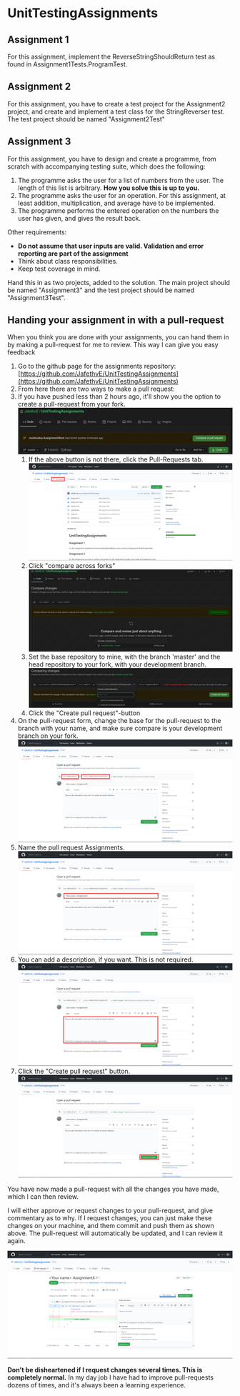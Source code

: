 # UnitTestingAssignments

## Assignment 1

For this assignment, implement the ReverseStringShouldReturn test as found in Assignment1Tests.ProgramTest.

## Assignment 2

For this assignment, you have to create a test project for the Assignment2 project, and create and implement a test class for the StringReverser test.
The test project should be named "Assignment2Test"

## Assignment 3

For this assignment, you have to design and create a programme, from scratch with accompanying testing suite, which does the following:

1. The programme asks the user for a list of numbers from the user. The length of this list is arbitrary. **How you solve this is up to you.**
2. The programme asks the user for an operation. For this assignment, at least addition, multiplication, and average have to be implemented.
3. The programme performs the entered operation on the numbers the user has given, and gives the result back.

Other requirements:

- **Do not assume that user inputs are valid. Validation and error reporting are part of the assignment**
- Think about class responsibilities.
- Keep test coverage in mind.

Hand this in as two projects, added to the solution. The main project should be named "Assignment3" and the test project should be named "Assignment3Test".

## Handing your assignment in with a pull-request

When you think you are done with your assignments, you can hand them in by making a pull-request for me to review.
This way I can give you easy feedback

1. Go to the github page for the assignments repository: [https://github.com/JafethvE/UnitTestingAssignments](https://github.com/JafethvE/UnitTestingAssignments)
2. From here there are two ways to make a pull request:
3. If you have pushed less than 2 hours ago, it'll show you the option to create a pull-request from your fork.
   ![Pull request button](Git_Tutorial_Visual_Studio/Pull_Request_From_Fork.png)
    1. If the above button is not there, click the Pull-Requests tab.
       ![Pull request tab](Git_Tutorial_Visual_Studio/Pull_Request_Tab.png)
    2. Click "compare across forks"
       ![Compare across forks](Git_Tutorial_Visual_Studio/Compare_Across_Forks.png)
    3. Set the base repository to mine, with the branch 'master' and the head repository to your fork, with your development branch.
       ![Set options](Git_Tutorial_Visual_Studio/Set_Diff.png)
    4. Click the "Create pull request"-button
3. On the pull-request form, change the base for the pull-request to the branch with your name, and make sure compare is your development branch on your fork.
   ![Make sure branch is correct](Git_Tutorial_Visual_Studio/Correct_Branches.png)
4. Name the pull request <Your name> Assignments.
   ![Pull request name](Git_Tutorial_Visual_Studio/Pull-request_Github_Name.png)
5. You can add a description, if you want. This is not required.
   ![Pull request message](Git_Tutorial_Visual_Studio/Pull-request_Github.PNG)
6. Click the "Create pull request" button.
   ![Pull request button](Git_Tutorial_Visual_Studio/Make_Pull-request_Github.png)

You have now made a pull-request with all the changes you have made, which I can then review.

I will either approve or request changes to your pull-request, and give commentary as to why.
If I request changes, you can just make these changes on your machine, and them commit and push them as shown above.
The pull-request will automatically be updated, and I can review it again.

![review](Git_Tutorial_Visual_Studio/Review.PNG)

**Don't be disheartened if I request changes several times. This is completely normal.**
In my day job I have had to improve pull-requests dozens of times, and it's always been a learning experience.
